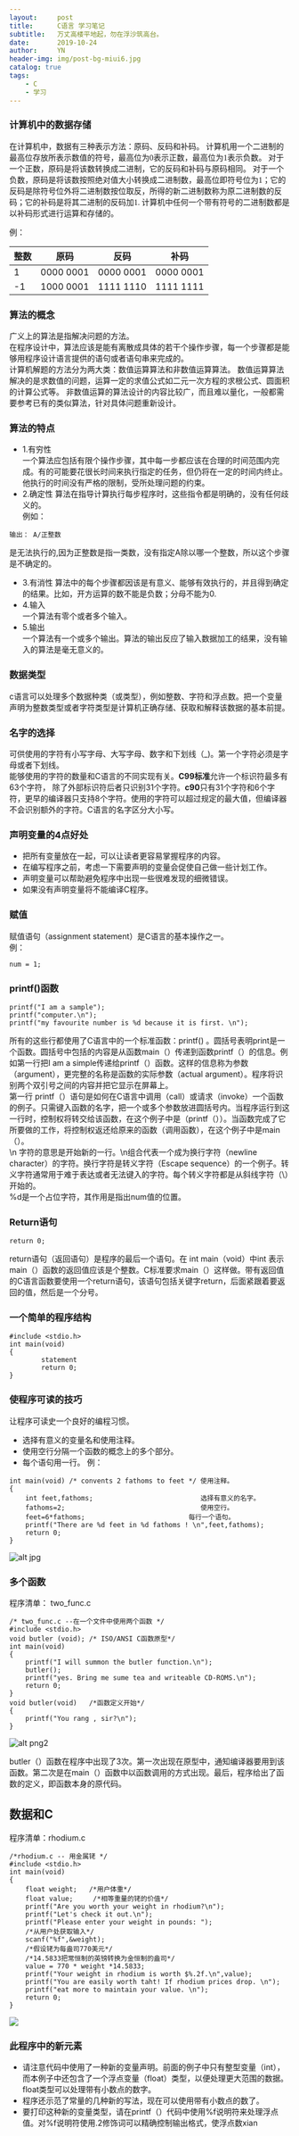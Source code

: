 ```yaml
---
layout:     post
title:      C语言 学习笔记
subtitle:   万丈高楼平地起，勿在浮沙筑高台。
date:       2019-10-24
author:     YN
header-img: img/post-bg-miui6.jpg
catalog: true
tags:
    - C
    - 学习
--- 
```

   

  
### 计算机中的数据存储
 <font face="雅痞-简">
  在计算机中，数据有三种表示方法：原码、反码和补码。  
  计算机用一个二进制的最高位存放所表示数值的符号，最高位为0表示正数，最高位为1表示负数。  
  对于一个正数，原码是将该数转换成二进制，它的反码和补码与原码相同。
  对于一个负数，原码是将该数按照绝对值大小转换成二进制数，最高位即符号位为1；它的反码是除符号位外将二进制数按位取反，所得的新二进制数称为原二进制数的反码；它的补码是将其二进制的反码加1.
  计算机中任何一个带有符号的二进制数都是以补码形式进行运算和存储的。  
  </font>

例：  

整数 | 原码     |反码     |补码
---  |---       |---      |---
1    | 0000 0001|0000 0001|0000 0001
-1   | 1000 0001|1111 1110|1111 1111 
  
### 算法的概念
广义上的算法是指解决问题的方法。  
在程序设计中，算法应该是能有离散成具体的若干个操作步骤，每一个步骤都是能够用程序设计语言提供的语句或者语句串来完成的。  
计算机解题的方法分为两大类：数值运算算法和非数值运算算法。
数值运算算法解决的是求数值的问题，运算一定的求值公式如二元一次方程的求根公式、圆面积的计算公式等。 
非数值运算的算法设计的内容比较广，而且难以量化，一般都需要参考已有的类似算法，针对具体问题重新设计。
### 算法的特点
- 1.有穷性  
    一个算法应包括有限个操作步骤，其中每一步都应该在合理的时间范围内完成。有的可能要花很长时间来执行指定的任务，但仍将在一定的时间内终止。他执行的时间没有严格的限制，受所处理问题的约束。
- 2.确定性
  算法在指导计算执行每步程序时，这些指令都是明确的，没有任何歧义的。  
例如：  
```
输出： A/正整数   
```  
是无法执行的,因为正整数是指一类数，没有指定A除以哪一个整数，所以这个步骤是不确定的。
- 3.有消性
  算法中的每个步骤都因该是有意义、能够有效执行的，并且得到确定的结果。比如，开方运算的数不能是负数；分母不能为0.  
- 4.输入   
  一个算法有零个或者多个输入。
- 5.输出  
  一个算法有一个或多个输出。算法的输出反应了输入数据加工的结果，没有输入的算法是毫无意义的。   
### 数据类型 

 c语言可以处理多个数据种类（或类型），例如整数、字符和浮点数。把一个变量声明为整数类型或者字符类型是计算机正确存储、获取和解释该数据的基本前提。
### 名字的选择 
可供使用的字符有小写字母、大写字母、数字和下划线（_)。第一个字符必须是字母或者下划线。  
能够使用的字符的数量和C语言的不同实现有关。**C99标准**允许一个标识符最多有63个字符，
 除了外部标识符后者只识别31个字符。**c90**只有31个字符和6个字符，更早的编译器只支持8个字符。使用的字符可以超过规定的最大值，但编译器不会识别额外的字符。C语言的名字区分大小写。  
### 声明变量的4点好处   
- 把所有变量放在一起，可以让读者更容易掌握程序的内容。   
-  在编写程序之前，考虑一下需要声明的变量会促使自己做一些计划工作。
-  声明变量可以帮助避免程序中出现一些很难发现的细微错误。
-  如果没有声明变量将不能编译C程序。
### 赋值  
赋值语句（assignment statement）是C语言的基本操作之一。  
例：  
```
num = 1;
```
### printf()函数  
```
printf("I am a sample");
printf("computer.\n");
printf("my favourite number is %d because it is first. \n");
```
所有的这些行都使用了C语言中的一个标准函数：printf() 。圆括号表明print是一个函数。圆括号中包括的内容是从函数main（）传递到函数printf（）的信息。例如第一行把I am a simple传递给printf（）函数。这样的信息称为参数（argument），更完整的名称是函数的实际参数（actual argument）。程序将识别两个双引号之间的内容并把它显示在屏幕上。  
第一行 printf（）语句是如何在C语言中调用（call）或请求（invoke）一个函数的例子。只需键入函数的名字，把一个或多个参数放进圆括号内。当程序运行到这一行时，控制权将转交给该函数，在这个例子中是（printf（））。当函数完成了它所要做的工作，将控制权返还给原来的函数（调用函数），在这个例子中是main（）。  
\n  字符的意思是开始新的一行。\n组合代表一个成为换行字符（newline character）的字符。换行字符是转义字符（Escape sequence）的一个例子。转义字符通常用于难于表达或者无法键入的字符。每个转义字符都是从斜线字符（\）开始的。  
%d是一个占位字符，其作用是指出num值的位置。  
### Return语句  
```
return 0;
```
return语句（返回语句）是程序的最后一个语句。在 int main（void）中int 表示main（）函数的返回值应该是个整数。C标准要求main（）这样做。带有返回值的C语言函数要使用一个return语句，该语句包括关键字return，后面紧跟着要返回的值，然后是一个分号。
### 一个简单的程序结构 
```
#include <stdio.h>
int main(void)
{ 
		statement
		return 0;
}
```  
### 使程序可读的技巧  
让程序可读史一个良好的编程习惯。  
- 选择有意义的变量名和使用注释。
- 使用空行分隔一个函数的概念上的多个部分。
- 每个语句用一行。
例：  
  
```
int main(void) /* convents 2 fathoms to feet */ 使用注释。
{
	int feet,fathoms;                           选择有意义的名字。
	fathoms=2;                                  使用空行。
	feet=6*fathoms;                          每行一个语句。
	printf("There are %d feet in %d fathoms ! \n",feet,fathoms);
	return 0;
}
```

![alt jpg](https://motanchenyuan.github.io/img/post-pic-1.jpg) 


### 多个函数 
程序清单： two_func.c    

``` 
/* two_func.c --在一个文件中使用两个函数 */   
#include <stdio.h>
void butler (void); /* ISO/ANSI C函数原型*/
int main(void)
{
	printf("I will summon the butler function.\n");
	butler();
	printf("yes. Bring me sume tea and writeable CD-ROMS.\n");
	return 0;
} 
void butler(void) 	/*函数定义开始*/
{
	printf("You rang , sir?\n");
}
``` 

![alt png2](https://motanchenyuan.github.io/img/post-pic-2.png) 

butler（）函数在程序中出现了3次。第一次出现在原型中，通知编译器要用到该函数。第二次是在main（）函数中以函数调用的方式出现。最后，程序给出了函数的定义，即函数本身的原代码。


## 数据和C 
程序清单：rhodium.c   

```
/*rhodium.c -- 用金属铑 */
#include <stdio.h>
int main(void)
{
    float weight;   /*用户体重*/
    float value;     /*相等重量的铑的价值*/
    printf("Are you worth your weight in rhodium?\n");
    printf("Let's check it out.\n");
    printf("Please enter your weight in pounds: ");
    /*从用户处获取输入*/
    scanf("%f",&weight);
    /*假设铑为每盎司770美元*/
    /*14.5833把常恒制的英镑转换为金恒制的盎司*/
    value = 770 * weight *14.5833;
    printf("Your weight in rhodium is worth $%.2f.\n",value);
    printf("You are easily worth taht! If rhodium prices drop. \n");
    printf("eat more to maintain your value. \n");
    return 0;
}
```
![](https://motanchenyuan.github.io/img/post-pic-3.png)
### 此程序中的新元素  
- 请注意代码中使用了一种新的变量声明。前面的例子中只有整型变量（int），而本例子中还包含了一个浮点变量（float）类型，以便处理更大范围的数据。float类型可以处理带有小数点的数字。
- 程序还示范了常量的几种新的写法，现在可以使用带有小数点的数了。
- 要打印这种新的变量类型，请在printf（）代码中使用%f说明符来处理浮点值。对%f说明符使用.2修饰词可以精确控制输出格式，使浮点数xian
